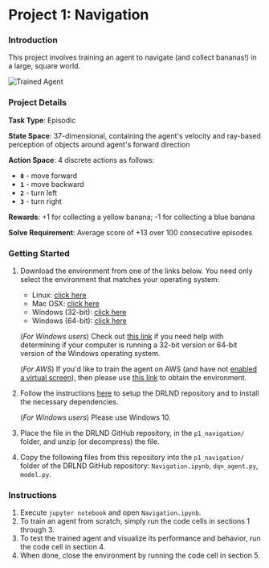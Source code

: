 [//]: # (Image References)

[image1]: https://user-images.githubusercontent.com/10624937/42135619-d90f2f28-7d12-11e8-8823-82b970a54d7e.gif "Trained Agent"

# Project 1: Navigation

### Introduction

This project involves training an agent to navigate (and collect bananas!) in a large, square world.  

![Trained Agent][image1]

### Project Details

**Task Type**: Episodic

**State Space**: 37-dimensional, containing the agent's velocity and ray-based perception of objects around agent's forward direction

**Action Space**: 4 discrete actions as follows:
- **`0`** - move forward
- **`1`** - move backward
- **`2`** - turn left
- **`3`** - turn right

**Rewards**: +1 for collecting a yellow banana; -1 for collecting a blue banana

**Solve Requirement**: Average score of +13 over 100 consecutive episodes

### Getting Started

1. Download the environment from one of the links below.  You need only select the environment that matches your operating system:
    - Linux: [click here](https://s3-us-west-1.amazonaws.com/udacity-drlnd/P1/Banana/Banana_Linux.zip)
    - Mac OSX: [click here](https://s3-us-west-1.amazonaws.com/udacity-drlnd/P1/Banana/Banana.app.zip)
    - Windows (32-bit): [click here](https://s3-us-west-1.amazonaws.com/udacity-drlnd/P1/Banana/Banana_Windows_x86.zip)
    - Windows (64-bit): [click here](https://s3-us-west-1.amazonaws.com/udacity-drlnd/P1/Banana/Banana_Windows_x86_64.zip)
    
    (_For Windows users_) Check out [this link](https://support.microsoft.com/en-us/help/827218/how-to-determine-whether-a-computer-is-running-a-32-bit-version-or-64) if you need help with determining if your computer is running a 32-bit version or 64-bit version of the Windows operating system.

    (_For AWS_) If you'd like to train the agent on AWS (and have not [enabled a virtual screen](https://github.com/Unity-Technologies/ml-agents/blob/master/docs/Training-on-Amazon-Web-Service.md)), then please use [this link](https://s3-us-west-1.amazonaws.com/udacity-drlnd/P1/Banana/Banana_Linux_NoVis.zip) to obtain the environment.

2. Follow the instructions [here](https://github.com/udacity/deep-reinforcement-learning#dependencies) to setup the DRLND repository and to install the necessary dependencies.

    (_For Windows users_) Please use Windows 10.

3. Place the file in the DRLND GitHub repository, in the `p1_navigation/` folder, and unzip (or decompress) the file. 

4. Copy the following files from this repository into the `p1_navigation/` folder of the DRLND GitHub repository: `Navigation.ipynb`, `dqn_agent.py`, `model.py`.

### Instructions

1. Execute `jupyter notebook` and open `Navigation.ipynb`.
2. To train an agent from scratch, simply run the code cells in sections 1 through 3.
3. To test the trained agent and visualize its performance and behavior, run the code cell in section 4.
4. When done, close the environment by running the code cell in section 5.
